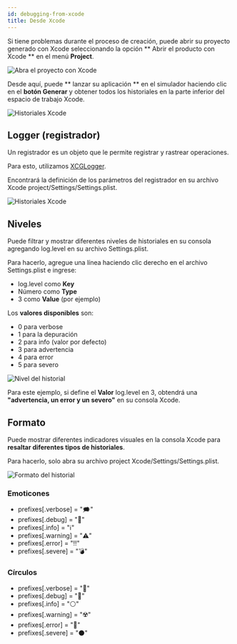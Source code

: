 ```yaml
---
id: debugging-from-xcode
title: Desde Xcode
---
```


Si tiene problemas durante el proceso de creación, puede abrir su proyecto generado con Xcode seleccionando la opción ** Abrir el producto con Xcode ** en el menú **Project**.

![Abra el proyecto con Xcode](assets/en/debugging/open-project-Xcode.png)

Desde aquí, puede ** lanzar su aplicación ** en el simulador haciendo clic en el **botón Generar** y obtener todos los historiales en la parte inferior del espacio de trabajo Xcode.

![Historiales Xcode](assets/en/debugging/Xcode-logs.png)

## Logger (registrador)

Un registrador es un objeto que le permite registrar y rastrear operaciones.

Para esto, utilizamos [XCGLogger](https://github.com/DaveWoodCom/XCGLogger).

Encontrará la definición de los parámetros del registrador en su archivo Xcode project/Settings/Settings.plist.

![Historiales Xcode](assets/en/debugging/settings-plist-xcode.png)


## Niveles

Puede filtrar y mostrar diferentes niveles de historiales en su consola agregando log.level en su archivo Settings.plist.

Para hacerlo, agregue una línea haciendo clic derecho en el archivo Settings.plist e ingrese:
* log.level como **Key**
* Número como **Type**
* 3 como **Value** (por ejemplo)

Los **valores disponibles** son:

* 0 para verbose
* 1 para la depuración
* 2 para info (valor por defecto)
* 3 para advertencia
* 4 para error
* 5 para severo

![Nivel del historial](assets/en/debugging/log-level.png)

Para este ejemplo, si define el **Valor** log.level en 3, obtendrá una **"advertencia, un error y un severo"** en su consola Xcode.

## Formato

Puede mostrar diferentes indicadores visuales en la consola Xcode para **resaltar diferentes tipos de historiales**.

Para hacerlo, solo abra su archivo project Xcode/Settings/Settings.plist.

![Formato del historial](assets/en/debugging/log-format.png)

### Emoticones

 * prefixes[.verbose] = "🗯"
 * prefixes[.debug] = "🔹"
 * prefixes[.info] = "ℹ️"
 * prefixes[.warning] = "⚠️"
 * prefixes[.error] = "‼️"
 * prefixes[.severe] = "💣"

### Círculos

* prefixes[.verbose] = "🔘"
* prefixes[.debug] = "🔵"
* prefixes[.info] = "⚪"
* prefixes[.warning] = "☢️"
* prefixes[.error] = "🔴"
* prefixes[.severe] = "⚫"

